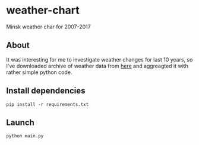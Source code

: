 # weather-chart
Minsk weather char for 2007-2017

## About
It was interesting for me to investigate weather changes for last 10 years, so I've 
downloaded archive of weather data from [here](http://rp5.ru/archive.php?wmo_id=26850&lang=en) and
aggreagted it with rather simple python code.

## Install dependencies
```
pip install -r requirements.txt
```
## Launch
```
python main.py
```
